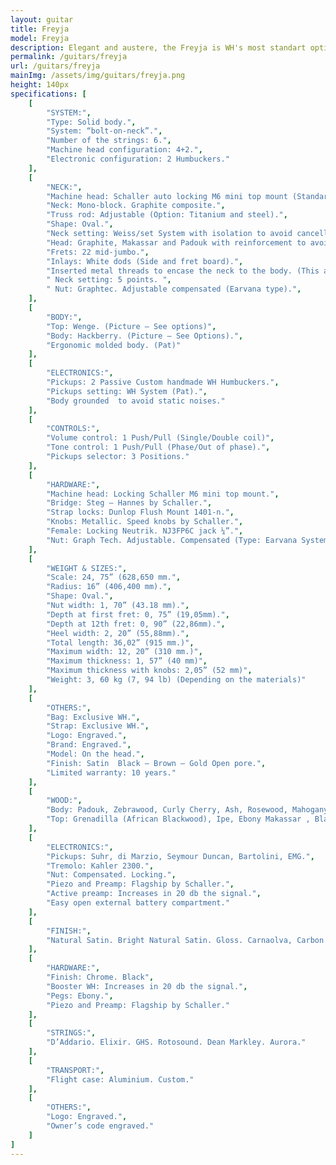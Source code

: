 ```yaml
---
layout: guitar
title: Freyja
model: Freyja
description: Elegant and austere, the Freyja is WH's most standart option. Ideal for anyone who relegates customization to a second term but demands contrasted quality
permalink: /guitars/freyja
url: /guitars/freyja
mainImg: /assets/img/guitars/freyja.png
height: 140px
specifications: [
    [
        "SYSTEM:",
        "Type: Solid body.",
        "System: “bolt-on-neck”.",
        "Number of the strings: 6.",
        "Machine head configuration: 4+2.",
        "Electronic configuration: 2 Humbuckers."
    ],
    [
        "NECK:",
        "Machine head: Schaller auto locking M6 mini top mount (Standard or Ruthenium).",
        "Neck: Mono-block. Graphite composite.",
        "Truss rod: Adjustable (Option: Titanium and steel).",
        "Shape: Oval.",
        "Neck setting: Weiss/set System with isolation to avoid cancellation frequencies (Pat).",
        "Head: Graphite, Makassar and Padouk with reinforcement to avoid breaks.",
        "Frets: 22 mid-jumbo.",
        "Inlays: White dods (Side and fret board).",
        "Inserted metal threads to encase the neck to the body. (This allows the disassembling so many times as necessary without damaging the neck).",
        " Neck setting: 5 points. ",
        " Nut: Graphtec. Adjustable compensated (Earvana type).",
    ],
    [
        "BODY:",
        "Top: Wenge. (Picture – See options)",
        "Body: Hackberry. (Picture – See Options).",
        "Ergonomic molded body. (Pat)"
    ],
    [
        "ELECTRONICS:",
        "Pickups: 2 Passive Custom handmade WH Humbuckers.",
        "Pickups setting: WH System (Pat).",
        "Body grounded  to avoid static noises."
    ],
    [
        "CONTROLS:",
        "Volume control: 1 Push/Pull (Single/Double coil)",
        "Tone control: 1 Push/Pull (Phase/Out of phase).",
        "Pickups selector: 3 Positions."
    ],
    [
        "HARDWARE:",
        "Machine head: Locking Schaller M6 mini top mount.",
        "Bridge: Steg – Hannes by Schaller.",
        "Strap locks: Dunlop Flush Mount 1401-n.",
        "Knobs: Metallic. Speed knobs by Schaller.",
        "Female: Locking Neutrik. NJ3FP6C jack ¼”.",
        "Nut: Graph Tech. Adjustable. Compensated (Type: Earvana System)."
    ],
    [
        "WEIGHT & SIZES:",
        "Scale: 24, 75” (628,650 mm.",
        "Radius: 16” (406,400 mm).",
        "Shape: Oval.",
        "Nut width: 1, 70” (43.18 mm).",
        "Depth at first fret: 0, 75” (19,05mm).",
        "Depth at 12th fret: 0, 90” (22,86mm).",
        "Heel width: 2, 20” (55,88mm).",
        "Total length: 36,02” (915 mm.)",
        "Maximum width: 12, 20” (310 mm.)",
        "Maximum thickness: 1, 57” (40 mm)",
        "Maximum thickness with knobs: 2,05” (52 mm)",
        "Weight: 3, 60 kg (7, 94 lb) (Depending on the materials)"
    ],
    [
        "OTHERS:",
        "Bag: Exclusive WH.",
        "Strap: Exclusive WH.",
        "Logo: Engraved.",
        "Brand: Engraved.",
        "Model: On the head.",
        "Finish: Satin  Black – Brown – Gold Open pore.",
        "Limited warranty: 10 years."
    ],
    [
        "WOOD:",
        "Body: Padouk, Zebrawood, Curly Cherry, Ash, Rosewood, Mahogany, Ovangkol, Spanish Walnut, American Walnut, Curly maple, Hard Maple, Bubinga, Dabema, Flamed Maple, Sapelly.",
        "Top: Grenadilla (African Blackwood), Ipe, Ebony Makassar , Black Guayacán, Rosewood, Wenge , Tiger Wood, Padouk, Aloma, Erable,  Bubinga, Bosse, American Walnut, Curly Oak, Pau Ferro. Purple Wood. Curly Maple. Flamed Maple."
    ],
    [
        "ELECTRONICS:",
        "Pickups: Suhr, di Marzio, Seymour Duncan, Bartolini, EMG.",
        "Tremolo: Kahler 2300.",
        "Nut: Compensated. Locking.",
        "Piezo and Preamp: Flagship by Schaller.",
        "Active preamp: Increases in 20 db the signal.",
        "Easy open external battery compartment."
    ],
    [
        "FINISH:",
        "Natural Satin. Bright Natural Satin. Gloss. Carnaolva, Carbon Black."
    ],
    [
        "HARDWARE:",
        "Finish: Chrome. Black",
        "Booster WH: Increases in 20 db the signal.",
        "Pegs: Ebony.",
        "Piezo and Preamp: Flagship by Schaller."
    ],
    [
        "STRINGS:",
        "D’Addario. Elixir. GHS. Rotosound. Dean Markley. Aurora."
    ],
    [
        "TRANSPORT:",
        "Flight case: Aluminium. Custom."
    ],
    [
        "OTHERS:",
        "Logo: Engraved.",
        "Owner’s code engraved."
    ]
]
---
```

